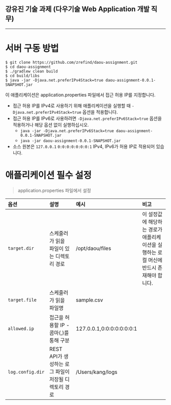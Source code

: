 ## 강유진 기술 과제 (다우기술 Web Application 개발 직무)
<hr />

# 서버 구동 방법
```shell
$ git clone https://github.com/zrefind/daou-assignment.git
$ cd daou-assignment
$ ./gradlew clean build
$ cd build/libs
$ java -jar -Djava.net.preferIPv4Stack=true daou-assignment-0.0.1-SNAPSHOT.jar
```
이 애플리케이션은 application.properties 파일에서 접근 허용 IP를 지정합니다.
- 접근 허용 IP를 IPv4로 사용하기 위해 애플리케이션을 실행할 때 `-Djava.net.preferIPv4Stack=true` 옵션을 적용합니다.
- 접근 허용 IP를 IPv6로 사용하려면 `-Djava.net.preferIPv6Stack=true` 옵션을 적용하거나 해당 옵션 없이 실행하십시오.
    - `java -jar -Djava.net.preferIPv6Stack=true daou-assignment-0.0.1-SNAPSHOT.jar`
    - `java -jar daou-assignment-0.0.1-SNAPSHOT.jar`
- 소스 원본은 `127.0.0.1` `0:0:0:0:0:0:0:1` IPv4, IPv6가 허용 IP로 적용되어 있습니다.

# 애플리케이션 필수 설정
> application.properties 파일에서 설정

| 옵션            | 설명                                | 예시                        | 비고                                               |
|:--------------|:----------------------------------|:--------------------------|:-------------------------------------------------|
| `target.dir`  | 스케줄러가 읽을 파일이 있는 디렉토리 경로           | /opt/daou/files           | 이 설정값에 해당하는 경로가 애플리케이션을 실행하는 로컬 머신에 반드시 존재해야 합니다. |
| `target.file` | 스케줄러가 읽을 파일명                      | sample.csv                ||
| `allowed.ip`   | 접근을 허용할 IP - 콤마(,)를 통해 구분         | 127.0.0.1,0:0:0:0:0:0:0:1 ||
|`log.config.dir`| REST API가 생성하는 로그 파일이 저장될 디렉토리 경로 | /Users/kang/logs          ||